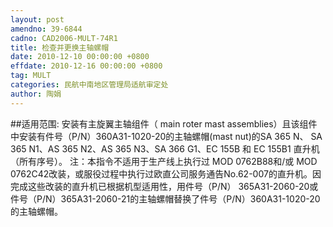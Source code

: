 ```yaml
---
layout: post
amendno: 39-6844
cadno: CAD2006-MULT-74R1
title: 检查并更换主轴螺帽
date: 2010-12-10 00:00:00 +0800
effdate: 2010-12-16 00:00:00 +0800
tag: MULT
categories: 民航中南地区管理局适航审定处
author: 陶娟
---
```


##适用范围:
安装有主旋翼主轴组件（ main roter mast assemblies）且该组件中安装有件号（P/N）360A31-1020-20的主轴螺帽(mast nut)的SA 365 N、 SA 365 N1、AS 365 N2、AS 365 N3、SA 366 G1、EC 155B 和 EC 155B1 直升机（所有序号）。
注：本指令不适用于生产线上执行过 MOD 0762B88和/或 MOD 0762C42改装，或服役过程中执行过欧直公司服务通告No.62-007的直升机。因完成这些改装的直升机已根据机型适用性，用件号（P/N） 365A31-2060-20或件号（P/N）365A31-2060-21的主轴螺帽替换了件号（P/N）360A31-1020-20的主轴螺帽。

